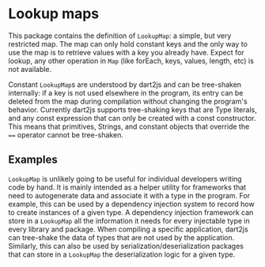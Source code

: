 # Lookup maps

This package contains the definition of `LookupMap`: a simple, but very
restricted map. The map can only hold constant keys and the only way to use the
map is to retrieve values with a key you already have.  Expect for lookup, any
other operation in `Map` (like forEach, keys, values, length, etc) is not
available.

Constant `LookupMap`s are understood by dart2js and can be tree-shaken
internally: if a key is not used elsewhere in the program, its entry can be
deleted from the map during compilation without changing the program's behavior.
Currently dart2js supports tree-shaking keys that are Type literals, and any
const expression that can only be created with a const constructor. This means
that primitives, Strings, and constant objects that override the `==` operator
cannot be tree-shaken.


## Examples

`LookupMap` is unlikely going to be useful for individual developers writing
code by hand. It is mainly intended as a helper utility for frameworks that need
to autogenerate data and associate it with a type in the program. For example,
this can be used by a dependency injection system to record how to create
instances of a given type. A dependency injection framework can store in a
`LookupMap` all the information it needs for every injectable type in every
library and package.  When compiling a specific application, dart2js can
tree-shake the data of types that are not used by the application. Similarly,
this can also be used by serialization/deserialization packages that can store
in a `LookupMap` the deserialization logic for a given type.
